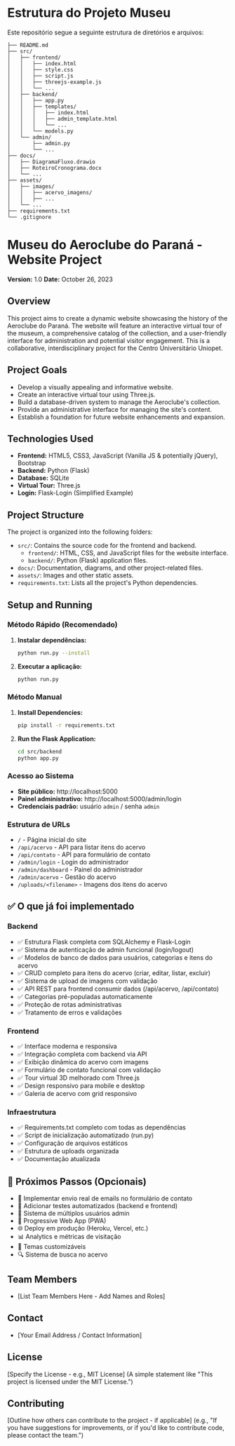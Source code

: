# Estrutura do Projeto Museu

Este repositório segue a seguinte estrutura de diretórios e arquivos:

```
├── README.md
├── src/
│   ├── frontend/
│   │   ├── index.html
│   │   ├── style.css
│   │   ├── script.js
│   │   ├── threejs-example.js
│   │   └── ...
│   ├── backend/
│   │   ├── app.py
│   │   ├── templates/
│   │   │   ├── index.html
│   │   │   ├── admin_template.html
│   │   │   └── ...
│   │   └── models.py
│   └── admin/
│       ├── admin.py
│       └── ...
├── docs/
│   ├── DiagramaFluxo.drawio
│   ├── RoteiroCronograma.docx
│   └── ...
├── assets/
│   ├── images/
│   │   ├── acervo_imagens/
│   │   ├── ...
│   └── ...
├── requirements.txt
└── .gitignore
```

# Museu do Aeroclube do Paraná - Website Project

**Version:** 1.0
**Date:** October 26, 2023

## Overview

This project aims to create a dynamic website showcasing the history of the Aeroclube do Paraná. The website will feature an
interactive virtual tour of the museum, a comprehensive catalog of the collection, and a user-friendly interface for
administration and potential visitor engagement.  This is a collaborative, interdisciplinary project for the Centro Universitário
Uniopet.

## Project Goals

*   Develop a visually appealing and informative website.
*   Create an interactive virtual tour using Three.js.
*   Build a database-driven system to manage the Aeroclube's collection.
*   Provide an administrative interface for managing the site's content.
*   Establish a foundation for future website enhancements and expansion.

## Technologies Used

*   **Frontend:** HTML5, CSS3, JavaScript (Vanilla JS & potentially jQuery), Bootstrap
*   **Backend:** Python (Flask)
*   **Database:** SQLite
*   **Virtual Tour:** Three.js
*   **Login:** Flask-Login (Simplified Example)

## Project Structure

The project is organized into the following folders:

*   `src/`: Contains the source code for the frontend and backend.
    *   `frontend/`: HTML, CSS, and JavaScript files for the website interface.
    *   `backend/`:  Python (Flask) application files.
*   `docs/`: Documentation, diagrams, and other project-related files.
*   `assets/`: Images and other static assets.
*   `requirements.txt`: Lists all the project's Python dependencies.

## Setup and Running

### Método Rápido (Recomendado)

1.  **Instalar dependências:**
    ```bash
    python run.py --install
    ```

2.  **Executar a aplicação:**
    ```bash
    python run.py
    ```

### Método Manual

1.  **Install Dependencies:**
    ```bash
    pip install -r requirements.txt
    ```

2.  **Run the Flask Application:**
    ```bash
    cd src/backend
    python app.py
    ```

### Acesso ao Sistema

- **Site público:** http://localhost:5000
- **Painel administrativo:** http://localhost:5000/admin/login
- **Credenciais padrão:** usuário `admin` / senha `admin`

### Estrutura de URLs

- `/` - Página inicial do site
- `/api/acervo` - API para listar itens do acervo
- `/api/contato` - API para formulário de contato
- `/admin/login` - Login do administrador
- `/admin/dashboard` - Painel do administrador
- `/admin/acervo` - Gestão do acervo
- `/uploads/<filename>` - Imagens dos itens do acervo

## ✅ O que já foi implementado

### Backend
- ✅ Estrutura Flask completa com SQLAlchemy e Flask-Login
- ✅ Sistema de autenticação de admin funcional (login/logout)
- ✅ Modelos de banco de dados para usuários, categorias e itens do acervo
- ✅ CRUD completo para itens do acervo (criar, editar, listar, excluir)
- ✅ Sistema de upload de imagens com validação
- ✅ API REST para frontend consumir dados (/api/acervo, /api/contato)
- ✅ Categorias pré-populadas automaticamente
- ✅ Proteção de rotas administrativas
- ✅ Tratamento de erros e validações

### Frontend
- ✅ Interface moderna e responsiva
- ✅ Integração completa com backend via API
- ✅ Exibição dinâmica do acervo com imagens
- ✅ Formulário de contato funcional com validação
- ✅ Tour virtual 3D melhorado com Three.js
- ✅ Design responsivo para mobile e desktop
- ✅ Galeria de acervo com grid responsivo

### Infraestrutura
- ✅ Requirements.txt completo com todas as dependências
- ✅ Script de inicialização automatizado (run.py)
- ✅ Configuração de arquivos estáticos
- ✅ Estrutura de uploads organizada
- ✅ Documentação atualizada

## 🚀 Próximos Passos (Opcionais)

- 📧 Implementar envio real de emails no formulário de contato
- 🧪 Adicionar testes automatizados (backend e frontend)
- 🔐 Sistema de múltiplos usuários admin
- 📱 Progressive Web App (PWA)
- 🌐 Deploy em produção (Heroku, Vercel, etc.)
- 📊 Analytics e métricas de visitação
- 🎨 Temas customizáveis
- 🔍 Sistema de busca no acervo

## Team Members

*   [List Team Members Here - Add Names and Roles]

## Contact

*   [Your Email Address / Contact Information]

## License

[Specify the License - e.g., MIT License] (A simple statement like "This project is licensed under the MIT License.")

## Contributing

[Outline how others can contribute to the project - if applicable] (e.g., "If you have suggestions for improvements, or if you'd
like to contribute code, please contact the team.")
